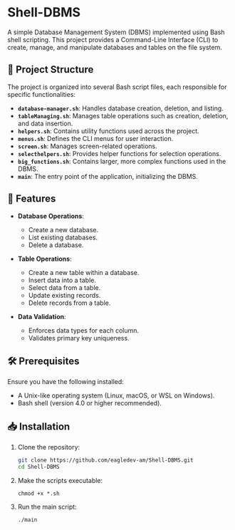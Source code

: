 # Shell-DBMS

A simple Database Management System (DBMS) implemented using Bash shell scripting. This project provides a Command-Line Interface (CLI) to create, manage, and manipulate databases and tables on the file system.

## 📂 Project Structure

The project is organized into several Bash script files, each responsible for specific functionalities:

- **`database-manager.sh`**: Handles database creation, deletion, and listing.
- **`tableManaging.sh`**: Manages table operations such as creation, deletion, and data insertion.
- **`helpers.sh`**: Contains utility functions used across the project.
- **`menus.sh`**: Defines the CLI menus for user interaction.
- **`screen.sh`**: Manages screen-related operations.
- **`selecthelpers.sh`**: Provides helper functions for selection operations.
- **`big_functions.sh`**: Contains larger, more complex functions used in the DBMS.
- **`main`**: The entry point of the application, initializing the DBMS.

## 🚀 Features

- **Database Operations**:
  - Create a new database.
  - List existing databases.
  - Delete a database.

- **Table Operations**:
  - Create a new table within a database.
  - Insert data into a table.
  - Select data from a table.
  - Update existing records.
  - Delete records from a table.

- **Data Validation**:
  - Enforces data types for each column.
  - Validates primary key uniqueness.

## 🛠️ Prerequisites

Ensure you have the following installed:

- A Unix-like operating system (Linux, macOS, or WSL on Windows).
- Bash shell (version 4.0 or higher recommended).

## 📥 Installation

1. Clone the repository:

   ```bash
   git clone https://github.com/eagledev-am/Shell-DBMS.git
   cd Shell-DBMS
   ```
2. Make the scripts executable:
   
   ```
   chmod +x *.sh
   ```
3. Run the main script:
   
   ```bash
   ./main
   ```



